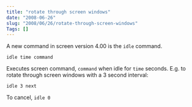 ```yaml
--- 
title: "rotate through screen windows"
date: "2008-06-26"
slug: "2008/06/26/rotate-through-screen-windows"
Tags: []
---
```

A new command in screen version 4.00 is the <code>idle</code> command.

<code>idle time command</code>

Executes screen command, <code>command</code> when idle for <code>time</code> seconds. E.g. to rotate through screen windows with a 3 second interval:

<code>idle 3 next</code>

To cancel, <code>idle 0</code>
